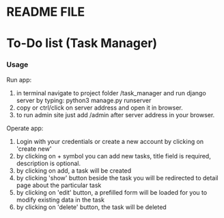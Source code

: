 # README FILE

# To-Do list (Task Manager)

### Usage

Run app:
1. in terminal navigate to project folder /task_manager and run django server by typing: python3 manage.py runserver
2. copy or ctrl/click on server address and open it in browser.
3. to run admin site just add /admin after server address in your browser.

Operate app:
1. Login with your credentials or create a new account by clicking on 'create new'
2. by clicking on + symbol you can add new tasks, title field is required, description is optional.
3. by clicking on add, a task will be created
4. by clicking 'show' button beside the task you will be redirected to detail page about the particular task
5. by clicking on 'edit' button, a prefilled form will be loaded for you to modify existing data in the task
6. by clicking on 'delete' button, the task will be deleted


